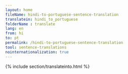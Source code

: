 ```yaml
---
layout: home
fileName: hindi-to-portuguese-sentence-translation
translatein: hindi_to_portuguese
folderName : translate
lang: en
from: hi
to: pt
permalink: /hindi-to-portuguese-sentence-translation
tool: sentence-translations
nointernationalization: true
---
```

{% include section/translateinto.html %}
